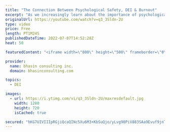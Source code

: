 ```yaml
---
title: "The Connection Between Psychological Safety, DEI & Burnout"
excerpt: "As we increasingly learn about the importance of psychological safety in the workplace, it’s important to apply an intersectional lens to our understanding. In this video, bci’s Mental Health Expert-in-Residence Dr. Komal Bhasin shares the connection between psychological safety, burnout and inclusion"
originalUrl: https://youtube.com/watch?v=q3_3Sldn-2U
type: video
price: Free
length: PT1M24S
publishedDateTime: 2022-07-07T14:52:28Z
heat: 50

featuredContent: "<iframe width=\"800\" height=\"500\" frameborder=\"0\" src=\"https://www.youtube.com/embed/q3_3Sldn-2U\" allow=\"accelerometer; autoplay; encrypted-media; gyroscope; picture-in-picture\" allowfullscreen></iframe>"

provider:
  name: bhasin consulting inc.
  domain: bhasinconsulting.com

topics:
  - DEI

images:
  - url: https://i.ytimg.com/vi/q3_3Sldn-2U/maxresdefault.jpg
    width: 1280
    height: 720
    isCached: true

secured: "hKG7UIVIIIpRGjiQcaQINc5Xu6M3+KbSuQjo/yLvg90PiV883SAa9Evuf9jnT3unwcyz9JS3kFeZMpQjhlBu+0k6TA3uLegpugj/IIH2jFKPZWBPRb6OT+LBwC40OTf0tXHKM7rWao3sU1CwTcFx+T5bYUz5EQYGQl6Sz0SZtbWToPhmSFm8NHalpEb8Js+0ULIB+WmPUO1c6otqFsZZhUFyjItLO7u9+/DHYMJVHXN6QTbCSQie8aEXP80h/kXxJFQ9/IHn9RwHEIWjup7FLum06ZHP0v+icqFAIIb6ZYL7cbkeIucexU08U3MEcj43WhQOkwHc1mbUQQWlihRblKflQdrmrc/Tz3KSiDG6ZMdFGFJ41lRcF8h6dRj8qljCkiUteM3X9RIW2ZiczPXVpWb8lNGHIWCbeEBMDaeopwI=;lyTOH2x9J47FP5mBQflryA=="
---
```


